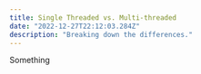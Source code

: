 ```yaml
---
title: Single Threaded vs. Multi-threaded
date: "2022-12-27T22:12:03.284Z"
description: "Breaking down the differences."
---
```


Something

